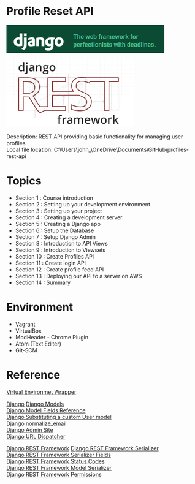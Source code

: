 # Profile Reset API
 
![Django](https://github.com/cusey/ImageForWiki/blob/master/Logos/Django.PNG)    

![Django Rest Frame](https://github.com/cusey/ImageForWiki/blob/master/Logos/Django_Rest_Frame.PNG)   

Description: REST API providing basic functionality for managing user profiles  
Local file location:
C:\Users\john_\OneDrive\Documents\GitHub\profiles-rest-api

# Topics  
* Section 1 : Course introduction
* Section 2 : Setting up your development environment
* Section 3 : Setting up your project
* Section 4 : Creating a development server
* Section 5 : Creating a Django app
* Section 6 : Setup the Database
* Section 7 : Setup Django Admin   
* Section 8 : Introduction to API Views
* Section 9 : Introduction to Viewsets
* Section 10 : Create Profiles API
* Section 11 : Create login API
* Section 12 : Create profile feed API
* Section 13 : Deploying our API to a server on AWS
* Section 14 : Summary 



# Environment  
* Vagrant
* VirtualBox
* ModHeader - Chrome Plugin
* Atom (Text Editer)
* Git-SCM

# Reference
[Virtual Environmet Wrapper](https://virtualenvwrapper.readthedocs.io/en/latest/)  

[Django](https://www.djangoproject.com/)
[Django Models](https://docs.djangoproject.com/en/1.11/topics/db/models/)    
[Django Model Fields Reference](https://docs.djangoproject.com/en/1.11/ref/models/fields/)  
[Django Substituting a custom User model](https://docs.djangoproject.com/en/1.11/topics/auth/customizing/#auth-custom-user)   
[Django normalize_email](https://docs.djangoproject.com/en/1.11/topics/auth/customizing/#django.contrib.auth.models.BaseUserManager.normalize_email)  
[Django Admin Site](https://docs.djangoproject.com/en/1.11/ref/contrib/admin/#module-django.contrib.admin)  
[Django URL Dispatcher](https://docs.djangoproject.com/en/1.11/topics/http/urls/) 

[Django REST Framework](https://www.django-rest-framework.org/)
[Django REST Framework Serializer](https://www.django-rest-framework.org/api-guide/serializers/)  
[Django REST Framework Serializer Fields](https://www.django-rest-framework.org/api-guide/fields/)  
[Django REST Framework Status Codes](https://www.django-rest-framework.org/api-guide/status-codes/)     
[Django REST Framework Model Serializer](https://www.django-rest-framework.org/api-guide/serializers/#modelserializer)   
[Django REST Framework Permissions ](https://www.django-rest-framework.org/api-guide/permissions/)  

